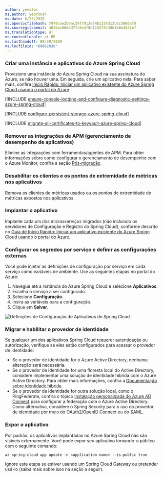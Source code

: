 ```yaml
---
author: yevster
ms.author: yebronsh
ms.date: 8/25/2020
ms.openlocfilehash: 7970cae2b9ac39f7012e74b1334d12b2c5006af0
ms.sourcegitcommit: 4036ac08edd7fc6edf8d11527444061b0e4531ef
ms.translationtype: HT
ms.contentlocale: pt-BR
ms.lasthandoff: 08/28/2020
ms.locfileid: "89062036"
---
```

### <a name="create-an-azure-spring-cloud-instance-and-apps"></a>Criar uma instância e aplicativos do Azure Spring Cloud

Provisione uma instância do Azure Spring Cloud na sua assinatura do Azure, se não houver uma. Em seguida, crie um aplicativo nela. Para saber mais, confira [Início Rápido: Iniciar um aplicativo existente do Azure Spring Cloud usando o portal do Azure](/azure/spring-cloud/spring-cloud-quickstart-launch-app-portal).

[!INCLUDE [ensure-console-logging-and-configure-diagnostic-settings-azure-spring-cloud](ensure-console-logging-and-configure-diagnostic-settings-azure-spring-cloud.md)]

[!INCLUDE [configure-persistent-storage-azure-spring-cloud](configure-persistent-storage-azure-spring-cloud.md)]

[!INCLUDE [migrate-all-certificates-to-keyvault-azure-spring-cloud](migrate-all-certificates-to-keyvault-azure-spring-cloud.md)]

### <a name="remove-application-performance-management-apm-integrations"></a>Remover as integrações de APM (gerenciamento de desempenho de aplicativos)

Elimine as integrações com ferramentas/agentes de APM. Para obter informações sobre como configurar o gerenciamento de desempenho com o Azure Monitor, confira a seção [Pós-migração](#post-migration).

### <a name="disable-metrics-clients-and-endpoints-in-your-applications"></a>Desabilitar os clientes e os pontos de extremidade de métricas nos aplicativos

Remova os clientes de métricas usados ou os pontos de extremidade de métricas expostos nos aplicativos.

### <a name="deploy-the-application"></a>Implantar o aplicativo

Implante cada um dos microsserviços migrados (não incluindo os servidores de Configuração e Registro do Spring Cloud), conforme descrito no [Guia de Início Rápido: Iniciar um aplicativo existente do Azure Spring Cloud usando o portal do Azure](/azure/spring-cloud/spring-cloud-quickstart-launch-app-portal).

### <a name="configure-per-service-secrets-and-externalized-settings"></a>Configurar os segredos por serviço e definir as configurações externas

Você pode injetar as definições de configuração por serviço em cada serviço como variáveis de ambiente. Use as seguintes etapas no portal do Azure:

1. Navegue até a instância do Azure Spring Cloud e selecione **Aplicativos**.
1. Escolha o serviço a ser configurado.
1. Selecione **Configuração**.
1. Insira as variáveis para a configuração.
1. Clique em **Salvar**.

![Definições de Configuração de Aplicativos do Spring Cloud](../media/migrate-spring-cloud-to-azure-spring-cloud/spring-cloud-app-configuration-settings.png)

### <a name="migrate-and-enable-the-identity-provider"></a>Migrar e habilitar o provedor de identidade

Se qualquer um dos aplicativos Spring Cloud requerer autenticação ou autorização, verifique se eles estão configurados para acessar o provedor de identidade:

* Se o provedor de identidade for o Azure Active Directory, nenhuma alteração será necessária.
* Se o provedor de identidade for uma floresta local do Active Directory, considere implementar uma solução de identidade híbrida com o Azure Active Directory. Para obter mais informações, confira a [Documentação sobre identidade híbrida](/azure/active-directory/hybrid/).
* Se o provedor de identidade for outra solução local, como o PingFederate, confira o tópico [Instalação personalizada do Azure AD Connect](/azure/active-directory/hybrid/how-to-connect-install-custom) para configurar a federação com o Azure Active Directory. Como alternativa, considere o Spring Security para o uso do provedor de identidade por meio do [OAuth2/OpenID Connect](https://docs.spring.io/spring-security/site/docs/current/reference/html5/#oauth2) ou do [SAML](https://docs.spring.io/spring-security/site/docs/current/reference/html5/#servlet-saml2).

### <a name="expose-the-application"></a>Expor o aplicativo

Por padrão, os aplicativos implantados no Azure Spring Cloud não são visíveis externamente. Você pode expor seu aplicativo tornando-o público com o seguinte comando:

```azurecli
az spring-cloud app update -n <application name> --is-public true
```

Ignore esta etapa se estiver usando um Spring Cloud Gateway ou pretender usá-lo (saiba mais sobre isso na seção a seguir).
